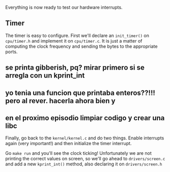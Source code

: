 
Everything is now ready to test our hardware interrupts.

Timer
-----

The timer is easy to configure. First we'll declare an `init_timer()` on `cpu/timer.h` and
implement it on `cpu/timer.c`. It is just a matter of computing the clock frequency and
sending the bytes to the appropriate ports.

## se printa gibberish, pq? mirar primero si se arregla con un kprint_int
## yo tenia una funcion que printaba enteros??!!! pero al rever. hacerla ahora bien y
## en el proximo episodio limpiar codigo y crear una libc


Finally, go back to the `kernel/kernel.c` and do two things. Enable interrupts again
(very important!) and then initialize the timer interrupt.

Go `make run` and you'll see the clock ticking! Unfortunately we are not printing the correct values
on screen, so we'll go ahead to `drivers/screen.c` and add a new `kprint_int()` method, also declaring
it on `drivers/screen.h`
